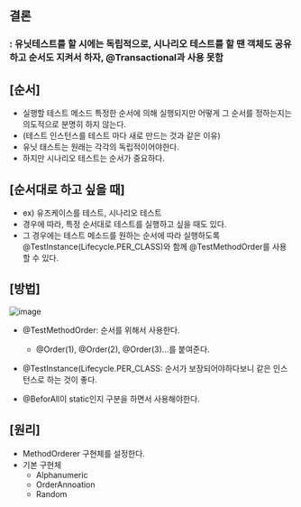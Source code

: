 ## 결론

### : 유닛테스트를 할 시에는 독립적으로, 시나리오 테스트를 할 땐 객체도 공유하고 순서도 지켜서 하자, @Transactional과 사용 못함


## [순서] 

- 실행할 테스트 메소드 특정한 순서에 의해 실행되지만 어떻게 그 순서를 정하는지는 의도적으로 분명히 하지 않는다. 
- (테스트 인스턴스를 테스트 마다 새로 만드는 것과 같은 이유)
- 유닛 태스트는 원래는 각각의 독립적이어야한다.
- 하지만 시나리오 테스트는 순서가 중요하다.


## [순서대로 하고 싶을 때] 

- ex) 유즈케이스를 테스트, 시나리오 테스트
- 경우에 따라, 특정 순서대로 테스트를 실행하고 싶을 때도 있다. 
- 그 경우에는 테스트 메소드를 원하는 순서에 따라 실행하도록 @TestInstance(Lifecycle.PER_CLASS)와 함께 @TestMethodOrder를 사용할 수 있다.

## [방법]

![image](https://user-images.githubusercontent.com/108928206/204088501-08dac325-9a8f-4e4d-a029-22a7a924f59d.png)

- @TestMethodOrder: 순서를 위해서 사용한다.
  - @Order(1), @Order(2), @Order(3)...를 붙여준다.

-  @TestInstance(Lifecycle.PER_CLASS: 순서가 보장되어야하다보니 같은 인스턴스로 하는 것이 좋다.
-  @BeforAll이 static인지 구분을 하면서 사용해야한다.

## [원리]

- MethodOrderer 구현체를 설정한다.
- 기본 구현체
  - Alphanumeric
  - OrderAnnoation
  - Random

